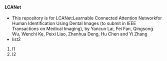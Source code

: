 #### LCANet
- This repository is for LCANet:Learnable Connected Attention Networkfor Human Identification Using Dental Images (to submit in IEEE Transactions on Medical Imaging), 
by Yancun Lai, Fei Fan, Qingsong Wu, Wenchi Ke, Peixi Liao, Zhenhua Deng, Hu Chen and Yi Zhang
- list2

1. l1
2. l2
